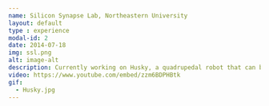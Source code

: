 ```yaml
---
name: Silicon Synapse Lab, Northeastern University
layout: default
type : experience
modal-id: 2
date: 2014-07-18
img: ssl.png
alt: image-alt
description: Currently working on Husky, a quadrupedal robot that can both walk and fly. I developed a multimodal path planner for the robot and tested it using simscape multibody. I also started working on a Reinforcement Learning training for Husky using IsaacLab to traverse challenging environments using its legs and thrusters. 
video: https://www.youtube.com/embed/zzm6BDPHBtk
gif:
  - Husky.jpg
---
```

